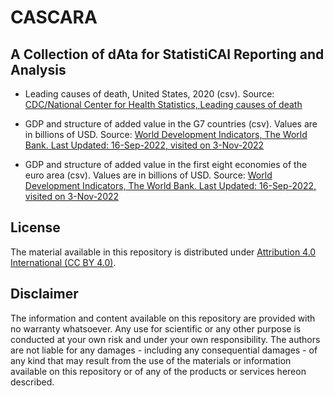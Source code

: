 # CASCARA

## A Collection of dAta for StatistiCAl Reporting and Analysis

- Leading causes of death, United States, 2020 (csv). Source: [CDC/National Center for Health Statistics, Leading causes of death](https://www.cdc.gov/nchs/fastats/leading-causes-of-death.htm)

- GDP and structure of added value in the G7 countries (csv). Values are in billions of USD. Source: [World Development Indicators, The World Bank. Last Updated: 16-Sep-2022, visited on 3-Nov-2022](http://wdi.worldbank.org/table/4.2#)

- GDP and structure of added value in the first eight economies of the euro area (csv). Values are in billions of USD. Source: [World Development Indicators, The World Bank. Last Updated: 16-Sep-2022, visited on 3-Nov-2022](http://wdi.worldbank.org/table/4.2#)

## License
The material available in this repository is distributed under [Attribution 4.0 International (CC BY 4.0)](https://creativecommons.org/licenses/by/4.0/).

## Disclaimer
The information and content available on this repository are provided with no warranty whatsoever. Any use for scientific or any other purpose is conducted at your own risk and under your own responsibility. The authors are not liable for any damages - including any consequential damages - of any kind that may result from the use of the materials or information available on this repository or of any of the products or services hereon described.
